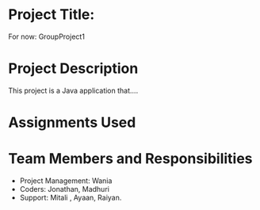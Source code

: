 # Project Title:

For now: GroupProject1


# Project Description

This project is a Java application that....

# Assignments Used


# Team Members and Responsibilities

- Project Management:  Wania
- Coders: Jonathan, Madhuri
- Support: Mitali , Ayaan, Raiyan.
